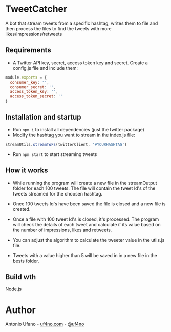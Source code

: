 # TweetCatcher

A bot that stream tweets from a specific hashtag, writes them to file and then process the files to find the tweets with more likes/impressions/retweets

## Requirements
- A Twitter API key, secret, access token key and secret. Create a config.js file and include them:

```javascript
module.exports = {
  consumer_key: '',
  consumer_secret: '',
  access_token_key: '',
  access_token_secret: ''
}

```

## Installation and startup

- Run ``` npm i ``` to install all dependencies (just the twitter package)
- Modify the hashtag you want to stream in the index.js file:
```javascript
streamUtils.streamToFs(twitterClient, '#YOURHASHTAG')
```
- Run ```npm start``` to start streaming tweets


## How it works
- While running the program will create a new file in the streamOutput folder for each 100 tweets. The file will contain the tweet Id's of the tweets streamed for the choosen hashtag.

- Once 100 tweets Id's have been saved the file is closed and a new file is created.

- Once a file with 100 tweet Id's is closed, it's processed. The program will check the details of each tweet and calculate if its value based on the number of impressions, likes and retweets. 
- You can adjust the algorithm to calculate the tweeter value in the utils.js file.
- Tweets with a value higher than 5 will be saved in in a new file in the bests folder.


## Build wth
Node.js

# Author

Antonio Ufano - [uf4no.com](https://uf4no.com) - [@uf4no](https://twitter.com/uf4no)



